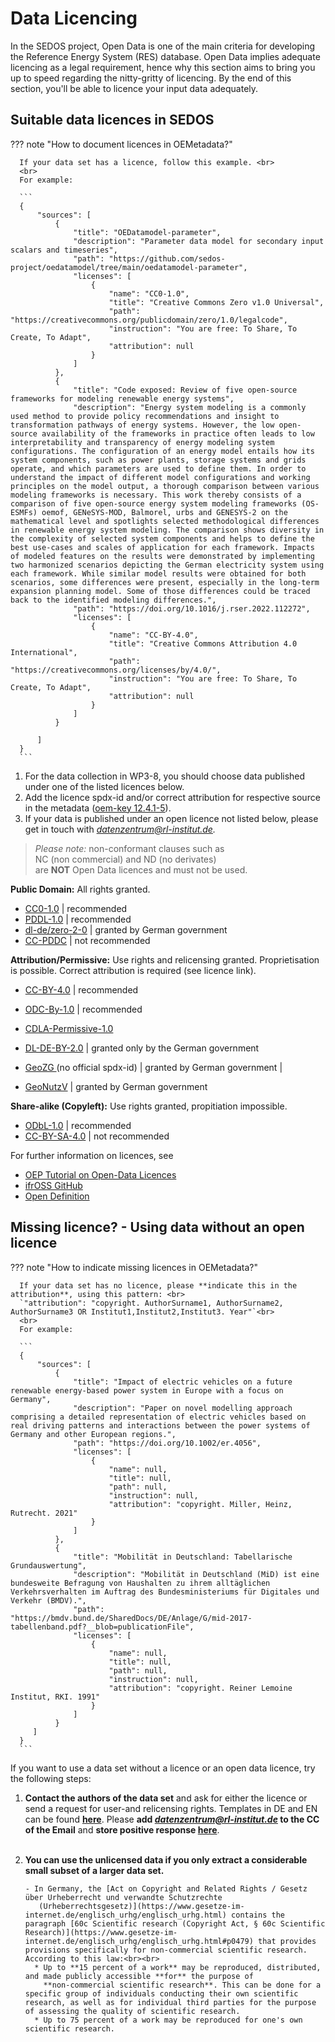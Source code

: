 # Data Licencing

In the SEDOS project, Open Data is one of the main criteria for developing the Reference Energy System (RES) database. 
Open Data implies adequate licencing as a legal requirement, hence why this section aims to bring you up to speed regarding the nitty-gritty of licencing. 
By the end of this section, you'll be able to licence your input data adequately.

## Suitable data licences in SEDOS

??? note "How to document licences in OEMetadata?"
    
      
      If your data set has a licence, follow this example. <br>
      <br>
      For example:      

      ```
      {
          "sources": [
              {
                  "title": "OEDatamodel-parameter",
                  "description": "Parameter data model for secondary input scalars and timeseries",
                  "path": "https://github.com/sedos-project/oedatamodel/tree/main/oedatamodel-parameter",
                  "licenses": [
                      {
                          "name": "CC0-1.0",
                          "title": "Creative Commons Zero v1.0 Universal",
                          "path": "https://creativecommons.org/publicdomain/zero/1.0/legalcode",
                          "instruction": "You are free: To Share, To Create, To Adapt",
                          "attribution": null
                      }
                  ]
              },
              {
                  "title": "Code exposed: Review of five open-source frameworks for modeling renewable energy systems",
                  "description": "Energy system modeling is a commonly used method to provide policy recommendations and insight to transformation pathways of energy systems. However, the low open-source availability of the frameworks in practice often leads to low interpretability and transparency of energy modeling system configurations. The configuration of an energy model entails how its system components, such as power plants, storage systems and grids operate, and which parameters are used to define them. In order to understand the impact of different model configurations and working principles on the model output, a thorough comparison between various modeling frameworks is necessary. This work thereby consists of a comparison of five open-source energy system modeling frameworks (OS-ESMFs) oemof, GENeSYS-MOD, Balmorel, urbs and GENESYS-2 on the mathematical level and spotlights selected methodological differences in renewable energy system modeling. The comparison shows diversity in the complexity of selected system components and helps to define the best use-cases and scales of application for each framework. Impacts of modeled features on the results were demonstrated by implementing two harmonized scenarios depicting the German electricity system using each framework. While similar model results were obtained for both scenarios, some differences were present, especially in the long-term expansion planning model. Some of those differences could be traced back to the identified modeling differences.",
                  "path": "https://doi.org/10.1016/j.rser.2022.112272",
                  "licenses": [
                      {
                          "name": "CC-BY-4.0",
                          "title": "Creative Commons Attribution 4.0 International",
                          "path": "https://creativecommons.org/licenses/by/4.0/",
                          "instruction": "You are free: To Share, To Create, To Adapt",
                          "attribution": null
                      }
                  ]
              }
                  
          ]
      }
      ```

1. For the data collection in WP3-8, you should choose data published under one of the listed licences below. 
2. Add the licence spdx-id and/or correct attribution for respective source in the metadata ([oem-key 12.4.1-5](https://github.com/OpenEnergyPlatform/oemetadata/blob/develop/metadata/latest/metadata_key_description.md#source-keys)).
3. If your data is published under an open licence not listed below, please get in touch with *datenzentrum@rl-institut.de.*
> _Please note:_ non-conformant clauses such as <br> NC (non commercial) and ND (no derivates) <br>are **NOT** Open Data licences and must not be used. 

**Public Domain:** All rights granted.

- [CC0-1.0](https://creativecommons.org/licenses/by/4.0/legalcode) | recommended
- [PDDL-1.0](https://opendatacommons.org/licenses/pddl/1-0/) | recommended
- [dl-de/zero-2-0](https://www.govdata.de/dl-de/zero-2-0) | granted by German government
- [CC-PDDC](https://creativecommons.org/licenses/publicdomain/) | not recommended 

**Attribution/Permissive:** Use rights and relicensing granted. Proprietisation is possible. Correct attribution is required (see licence link).

- [CC-BY-4.0](https://creativecommons.org/licenses/by/4.0/legalcode)                            | recommended                             
- [ODC-By-1.0](https://opendatacommons.org/licenses/by/1-0/)                           | recommended                             
- [CDLA-Permissive-1.0](https://cdla.io/permissive-1-0/)                          
- [DL-DE-BY-2.0](https://www.govdata.de/dl-de/by-2-0) | granted only by the German   government
- [GeoZG ](https://www.gesetze-im-internet.de/geozg/index.html) (no official spdx-id)        | granted by German government            |

- [GeoNutzV](https://www.gesetze-im-internet.de/geonutzv/index.html)                             | granted by German government            

**Share-alike (Copyleft):** Use rights granted, propitiation impossible. 

- [ODbL-1.0](https://opendatacommons.org/licenses/odbl/1-0/)     | recommended   
- [CC-BY-SA-4.0](https://creativecommons.org/licenses/by-sa/4.0/legalcode) | not recommended

For further information on licences, see <br>
* [OEP Tutorial on Open-Data Licences](https://openenergy-platform.org/tutorials/jupyter/tutorial_open-data-licenses/) <br>
* [ifrOSS GitHub](https://github.com/ifrOSS/ifrOSS/blob/master/OpenDataLicenses.md) <br> 
* [Open Definition](https://opendefinition.org/licenses/)

## Missing licence? - Using data without an open licence

??? note "How to indicate missing licences in OEMetadata?"
    
      
      If your data set has no licence, please **indicate this in the attribution**, using this pattern: <br>
      `"attribution": "copyright. AuthorSurname1, AuthorSurname2, AuthorSurname3 OR Institut1,Institut2,Institut3. Year"`<br>
      <br>
      For example:      

      ```
      {
          "sources": [
              {
                  "title": "Impact of electric vehicles on a future renewable energy-based power system in Europe with a focus on Germany",
                  "description": "Paper on novel modelling approach comprising a detailed representation of electric vehicles based on real driving patterns and interactions between the power systems of Germany and other European regions.",
                  "path": "https://doi.org/10.1002/er.4056",
                  "licenses": [
                      {
                          "name": null,
                          "title": null,
                          "path": null,
                          "instruction": null,
                          "attribution": "copyright. Miller, Heinz, Rutrecht. 2021"
                      }
                  ]
              },
              {
                  "title": "Mobilität in Deutschland: Tabellarische Grundauswertung",
                  "description": "Mobilität in Deutschland (MiD) ist eine bundesweite Befragung von Haushalten zu ihrem alltäglichen Verkehrsverhalten im Auftrag des Bundesministeriums für Digitales und Verkehr (BMDV).",
                  "path": "https://bmdv.bund.de/SharedDocs/DE/Anlage/G/mid-2017-tabellenband.pdf?__blob=publicationFile",
                  "licenses": [
                      {
                          "name": null,
                          "title": null,
                          "path": null,
                          "instruction": null,
                          "attribution": "copyright. Reiner Lemoine Institut, RKI. 1991"
                      }
                  ]
              }
         ]
      }
      ```

If you want to use a data set without a licence or an open data licence, try the following steps: 

1. **Contact the authors of the data set** and ask for either the licence or send a request for user-and relicensing 
   rights. Templates in DE and EN can be found **[here](https://bwsyncandshare.kit.edu/f/2369369032>)**. Please **add 
   *datenzentrum@rl-institut.de* to the CC of the Email** and **store positive response [here](https://bwsyncandshare.kit.edu/f/2369341357)**. <br><br> 
2. **You can use the unlicensed data if you only extract a considerable small subset of a larger data set.** <br>

       - In Germany, the [Act on Copyright and Related Rights / Gesetz über Urheberrecht und verwandte Schutzrechte 
          (Urheberrechtsgesetz)](https://www.gesetze-im-internet.de/englisch_urhg/englisch_urhg.html) contains the paragraph [60c Scientific research (Copyright Act, § 60c Scientific Research)](https://www.gesetze-im-internet.de/englisch_urhg/englisch_urhg.html#p0479) that provides provisions specifically for non-commercial scientific research. According to this law:<br><br>
         * Up to **15 percent of a work** may be reproduced, distributed, and made publicly accessible **for** the purpose of 
           **non-commercial scientific research**. This can be done for a specific group of individuals conducting their own scientific research, as well as for individual third parties for the purpose of assessing the quality of scientific research.
         * Up to 75 percent of a work may be reproduced for one's own scientific research.


